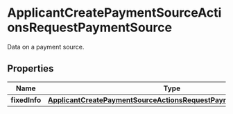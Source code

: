 

# ApplicantCreatePaymentSourceActionsRequestPaymentSource

Data on a payment source.

## Properties

| Name | Type | Description | Notes |
|------------ | ------------- | ------------- | -------------|
|**fixedInfo** | [**ApplicantCreatePaymentSourceActionsRequestPaymentSourceFixedInfo**](ApplicantCreatePaymentSourceActionsRequestPaymentSourceFixedInfo.md) |  |  [optional] |



